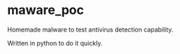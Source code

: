 # maware_poc
Homemade malware to test antivirus detection capability.

Written in python to do it quickly. 
